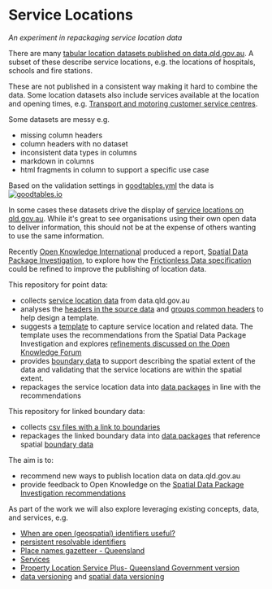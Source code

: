 # Service Locations

*An experiment in repackaging service location data*

There are many [tabular location datasets published on data.qld.gov.au](https://data.qld.gov.au/dataset?q=location). A subset of these describe service locations, e.g. the locations of hospitals, schools and fire stations.

These are not published in a consistent way making it hard to combine the data. Some location datasets also include services available at the location and opening times, e.g. [Transport and motoring customer service centres](https://data.qld.gov.au/dataset/transport-csc).

Some datasets are messy e.g.

- missing column headers
- column headers with no dataset
- inconsistent data types in columns
- markdown in columns
- html fragments in column to support a specific use case

Based on the validation settings in [goodtables.yml](goodtables.yml) the data is [![goodtables.io](https://goodtables.io/badge/github/Stephen-Gates/service-locations.svg)](https://goodtables.io/github/Stephen-Gates/service-locations)

In some cases these datasets drive the display of [service locations on qld.gov.au](https://www.qld.gov.au/transport/contacts/centres). While it's great to see organisations using their own open data to deliver information, this should not be at the expense of others wanting to use the same information.

Recently [Open Knowledge International](https://okfn.org) produced a report, [Spatial Data Package Investigation](https://research.okfn.org/spatial-data-package-investigation/), to explore how the [Frictionless Data specification](https://frictionlessdata.io/specs/) could be refined to improve the publishing of location data.

This repository for point data:

- collects [service location data](/source-data/) from data.qld.gov.au
- analyses the [headers in the source data](/point-data/header-analysis.csv) and [groups common headers](/source-data/header-grouping.xls) to help design a template.
- suggests a [template](/template/) to capture service location and related data. The template uses the recommendations from the Spatial Data Package Investigation and explores [refinements discussed on the Open Knowledge Forum](https://discuss.okfn.org/t/geo-data-package/6143/25)
- provides [boundary data](/boundary-data/) to support describing the spatial extent of the data and validating that the service locations are within the spatial extent.
- repackages the service location data into [data packages](/datapackages/) in line with the recommendations

This repository for linked boundary data:

- collects [csv files with a link to boundaries](/linked-boundary-data/)
- repackages the linked boundary data into [data packages](/datapackages/) that reference spatial [boundary data](/boundary-data/)

The aim is to:

- recommend new ways to publish location data on data.qld.gov.au
- provide feedback to Open Knowledge on the [Spatial Data Package Investigation recommendations](https://research.okfn.org/spatial-data-package-investigation/#recommendations)

As part of the work we will also explore leveraging existing concepts, data, and services, e.g.

- [When are open (geospatial) identifiers useful?](https://blog.ldodds.com/2018/01/29/when-are-open-geospatial-identifiers-useful/)
- [persistent resolvable identifiers](https://www.gov.uk/government/publications/open-standards-for-government/persistent-resolvable-identifiers)
- [Place names gazetteer - Queensland](http://qldspatial.information.qld.gov.au/catalogue/custom/detail.page?fid={1B19B980-B171-47C1-9AA6-5B95A7158ADC})
- [Services](http://qldspatial.information.qld.gov.au/catalogue/custom/search.page?gp-search-term=region&gp-search-go=)
- [Property Location Service Plus- Queensland Government version](http://qldspatial.information.qld.gov.au/catalogue/custom/detail.page?fid={D77C19E4-5C24-46E4-80C3-244164182572})
- [data versioning](https://www.w3.org/TR/dwbp/#dataVersioning) and [spatial data versioning](https://www.w3.org/TR/sdw-bp/#bp-dataversioning)

